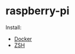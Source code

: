 # raspberry-pi

Install:

* [Docker](https://pimylifeup.com/raspberry-pi-docker)
* [ZSH](https://www.seeedstudio.com/blog/2020/03/06/prettify-raspberry-pi-shell-with-oh-my-zsh)